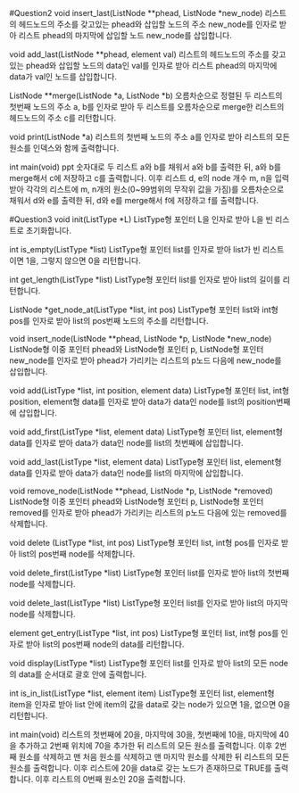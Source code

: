 #Question2
void insert_last(ListNode **phead, ListNode *new_node)
리스트의 헤드노드의 주소를 갖고있는 phead와 삽입할 노드의 주소 new_node를 인자로 받아
리스트 phead의 마지막에 삽입할 노드 new_node를 삽입합니다.

void add_last(ListNode **phead, element val)
리스트의 헤드노드의 주소를 갖고있는 phead와 삽입할 노드의 data인 val를 인자로 받아
리스트 phead의 마지막에 data가 val인 노드를 삽입합니다.

ListNode **merge(ListNode *a, ListNode *b)
오름차순으로 정렬된 두 리스트의 첫번째 노드의 주소 a, b를 인자로 받아
두 리스트를 오름차순으로 merge한 리스트의 헤드노드의 주소 c를 리턴합니다.

void print(ListNode *a)
리스트의 첫번째 노드의 주소 a를 인자로 받아
리스트의 모든 원소를 인덱스와 함께 출력합니다.

int main(void)
ppt 숫자대로 두 리스트 a와 b를 채워서 a와 b를 출력한 뒤, 
a와 b를 merge해서 c에 저장하고 c를 출력합니다.
이후 리스트 d, e의 node 개수 m, n을 입력받아
각각의 리스트에 m, n개의 원소(0~99범위의 무작위 값을 가짐)를 오름차순으로 채워서 d와 e를 출력한 뒤, 
d와 e를 merge해서 f에 저장하고 f를 출력합니다.



#Question3
void init(ListType *L)
ListType형 포인터 L을 인자로 받아 L을 빈 리스트로 초기화합니다.

int is_empty(ListType *list)
ListType형 포인터 list를 인자로 받아 list가 빈 리스트이면 1을, 그렇지 않으면 0을 리턴합니다.

int get_length(ListType *list)
ListType형 포인터 list를 인자로 받아 list의 길이를 리턴합니다.

ListNode *get_node_at(ListType *list, int pos)
ListType형 포인터 list와 int형 pos를 인자로 받아 list의 pos번째 노드의 주소를 리턴합니다.

void insert_node(ListNode **phead, ListNode *p, ListNode *new_node)
ListNode형 이중 포인터 phead와 ListNode형 포인터 p, ListNode형 포인터 new_node를 인자로 받아 
phead가 가리키는 리스트의 p노드 다음에 new_node를 삽입합니다.

void add(ListType *list, int position, element data)
ListType형 포인터 list, int형 position, element형 data를 인자로 받아
data가 data인 node를 list의 position번째에 삽입합니다.

void add_first(ListType *list, element data)
ListType형 포인터 list, element형 data를 인자로 받아
data가 data인 node를 list의 첫번째에 삽입합니다.

void add_last(ListType *list, element data)
ListType형 포인터 list, element형 data를 인자로 받아
data가 data인 node를 list의 마지막에 삽입합니다.

void remove_node(ListNode **phead, ListNode *p, ListNode *removed)
ListNode형 이중 포인터 phead와 ListNode형 포인터 p, ListNode형 포인터 removed를 인자로 받아 
phead가 가리키는 리스트의 p노드 다음에 있는 removed를 삭제합니다.

void delete (ListType *list, int pos)
ListType형 포인터 list, int형 pos를 인자로 받아
list의 pos번째 node를 삭제합니다.

void delete_first(ListType *list)
ListType형 포인터 list를 인자로 받아
list의 첫번째 node를 삭제합니다.

void delete_last(ListType *list)
ListType형 포인터 list를 인자로 받아
list의 마지막 node를 삭제합니다.

element get_entry(ListType *list, int pos)
ListType형 포인터 list, int형 pos를 인자로 받아
list의 pos번째 node의 data를 리턴합니다.

void display(ListType *list)
ListType형 포인터 list를 인자로 받아 list의 모든 node의 data를 순서대로 괄호 안에 출력합니다.

int is_in_list(ListType *list, element item)
ListType형 포인터 list, element형 item을 인자로 받아 
list 안에 item의 값을 data로 갖는 node가 있으면 1을, 없으면 0을 리턴합니다.

int main(void)
리스트의 첫번째에 20을, 마지막에 30을, 첫번째에 10을, 마지막에 40을 추가하고 
2번째 위치에 70을 추가한 뒤 리스트의 모든 원소를 출력합니다.
이후 2번째 원소를 삭제하고 맨 처음 원소를 삭제하고 맨 마지막 원소를 삭제한 뒤
리스트의 모든 원소를 출력합니다.
이후 리스트에 20을 data로 갖는 노드가 존재하므로 TRUE를 출력합니다.
이후 리스트의 0번째 원소인 20을 출력합니다.
